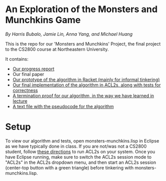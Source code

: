 # An Exploration of the Monsters and Munchkins Game
*By Harris Bubalo, Jamie Lin, Anna Yang, and Michael Huang*

This is the repo for our 'Monsters and Munchkins' Project, the final project to the CS2800 course at Northeastern University.

It contains:

* [Our progress report](https://github.com/mihalehang/monsters-munchkins/blob/main/Logic_Final_Project_Progress_Report.pdf)
* Our final paper
* [Our prototype of the algorithm in Racket (mainly for informal tinkering)](https://github.com/mihalehang/monsters-munchkins/blob/main/Traditional%20Algo%20munchkins.rkt)
* [Our final implementation of the algorithm in ACL2s, along with tests for correctness](https://github.com/mihalehang/monsters-munchkins/blob/main/monsters-munchkins.lisp)
* [A termination proof for our algorithm, in the way we have learned in lecture](https://github.com/mihalehang/monsters-munchkins/blob/main/mmproof.lisp)
* [A text file with the pseudocode for the algorithm](https://github.com/mihalehang/monsters-munchkins/blob/main/monsters-munchkins.txt)

# Setup
To view our algorithm and tests, open monsters-munchkins.lisp in Eclipse as we have typically done in class. If you are not/was not a CS2800 student, 
follow [these directions](https://pages.github.ccs.neu.edu/jhemann/21SP-CS2800/hw/hw1/#optional---local-acl2s-installation) to run ACL2s on your system. Once
you have Eclipse running, make sure to switch the ACL2s session mode to "ACL2s" in the ACL2s dropdown menu, and then start an ACL2s session (center-top button
with a green triangle) before tinkering with monsters-munchkins.lisp.

